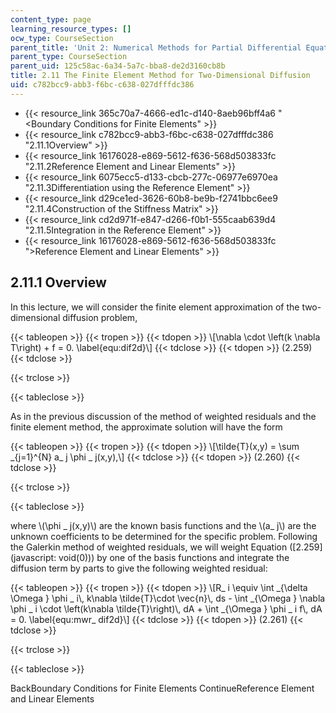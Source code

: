 ```yaml
---
content_type: page
learning_resource_types: []
ocw_type: CourseSection
parent_title: 'Unit 2: Numerical Methods for Partial Differential Equations'
parent_type: CourseSection
parent_uid: 125c58ac-6a34-5a7c-bba8-de2d3160cb8b
title: 2.11 The Finite Element Method for Two-Dimensional Diffusion
uid: c782bcc9-abb3-f6bc-c638-027dfffdc386
---
```


*   {{< resource_link 365c70a7-4666-ed1c-d140-8aeb96bff4a6 "\<Boundary Conditions for Finite Elements" >}}
*   {{< resource_link c782bcc9-abb3-f6bc-c638-027dfffdc386 "2.11.1Overview" >}}
*   {{< resource_link 16176028-e869-5612-f636-568d503833fc "2.11.2Reference Element and Linear Elements" >}}
*   {{< resource_link 6075ecc5-d133-cbcb-277c-06977e6970ea "2.11.3Differentiation using the Reference Element" >}}
*   {{< resource_link d29ce1ed-3626-60b8-be9b-f2741bbc6ee9 "2.11.4Construction of the Stiffness Matrix" >}}
*   {{< resource_link cd2d971f-e847-d266-f0b1-555caab639d4 "2.11.5Integration in the Reference Element" >}}
*   {{< resource_link 16176028-e869-5612-f636-568d503833fc "\>Reference Element and Linear Elements" >}}

2.11.1 Overview
---------------

In this lecture, we will consider the finite element approximation of the two-dimensional diffusion problem,

{{< tableopen >}}
{{< tropen >}}
{{< tdopen >}}
\\\[\\nabla \\cdot \\left(k \\nabla T\\right) + f = 0. \\label{equ:dif2d}\\\]
{{< tdclose >}}
{{< tdopen >}}
(2.259)
{{< tdclose >}}

{{< trclose >}}

{{< tableclose >}}

As in the previous discussion of the method of weighted residuals and the finite element method, the approximate solution will have the form

{{< tableopen >}}
{{< tropen >}}
{{< tdopen >}}
\\\[\\tilde{T}(x,y) = \\sum \_{j=1}^{N} a\_ j \\phi \_ j(x,y),\\\]
{{< tdclose >}}
{{< tdopen >}}
(2.260)
{{< tdclose >}}

{{< trclose >}}

{{< tableclose >}}

where \\(\\phi \_ j(x,y)\\) are the known basis functions and the \\(a\_ j\\) are the unknown coefficients to be determined for the specific problem. Following the Galerkin method of weighted residuals, we will weight Equation ([2.259](javascript: void(0))) by one of the basis functions and integrate the diffusion term by parts to give the following weighted residual:

{{< tableopen >}}
{{< tropen >}}
{{< tdopen >}}
\\\[R\_ i \\equiv \\int \_{\\delta \\Omega } \\phi \_ i\\, k\\nabla \\tilde{T}\\cdot \\vec{n}\\, ds - \\int \_{\\Omega } \\nabla \\phi \_ i \\cdot \\left(k\\nabla \\tilde{T}\\right)\\, dA + \\int \_{\\Omega } \\phi \_ i f\\, dA = 0. \\label{equ:mwr\_ dif2d}\\\]
{{< tdclose >}}
{{< tdopen >}}
(2.261)
{{< tdclose >}}

{{< trclose >}}

{{< tableclose >}}

BackBoundary Conditions for Finite Elements ContinueReference Element and Linear Elements